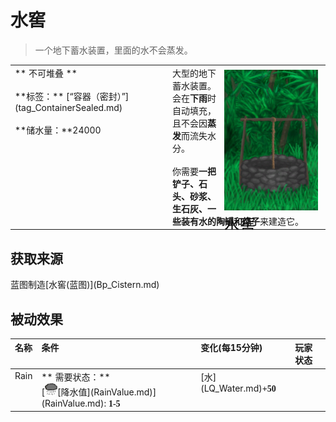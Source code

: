 # 水窖  
> 一个地下蓄水装置，里面的水不会蒸发。  
  
<style>
        .table5435 th,td{
            text-align:left;
            vertical-align:top;
        }
        </style><table class="table table-bordered table5435" data-toggle="table"  data-show-header="false"><thead style="display:none"><tr ><th  style="width:50%;"  >title</th><th  style="width:50%;"  ></th></tr></thead><tr ><td  style="width:50%;"  >** 不可堆叠 **<br><br>**标签：**	[“容器（密封）”](tag_ContainerSealed.md)<br><br>**储水量：**24000</td><td  style="width:50%;"  ><div style="float:right; margin:5px"><div class="gamecard" style="width:150px; height:225px;"><a href="Cistern.md" style="color:black"><img decoding="async" src="../wiki/Sprite/Well.png" class="cardimage" style="max-width:150px;max-height:225px;"><span style="font-size: 25px;">水窖</span></a></div></div>大型的地下蓄水装置。<br>会在<b>下雨</b>时自动填充，且不会因<b>蒸发</b>而流失水分。<br><br>你需要<b>一把铲子、石头、砂浆、生石灰、一些装有水的陶罐和绳子</b>来建造它。</td></tr></tbody></table>  
  
## 获取来源  
<div style="display:inline-block"><div class="gamedatalist" style="text-align:left;min-width:200px;min-height:0px;"><div style="display:inline-block"><div style="display:inline-block;vertical-align:middle;">蓝图制造</div><div style="display:inline-block;vertical-align:middle;">[水窖(蓝图)](Bp_Cistern.md)</div></div></div></div>  
  
## 被动效果  
<style>
        .table2937 th,td{
            text-align:left;
            vertical-align:top;
        }
        </style><table class="table table-bordered table2937" data-toggle="table"  ><thead style=""><tr ><th  style=""  >名称</th><th  style=""  >条件</th><th  style=""  >变化(每15分钟)</th><th  style=""  data-sortable="true"  >玩家状态</th></tr></thead><tr ><td  style=""  >Rain</td><td  style=""  >** 需要状态：**<br>[<div style="width:20px;display:inline-block;text-align:center"><img decoding="async" src="../wiki/Sprite/RainLight.png" href="a.md" style="max-width:20px;max-height:20px;"></div>[降水值](RainValue.md)](RainValue.md): <span style="font-family:ui-monospace"><b>1-5</b></span></td><td  style=""  >[水](LQ_Water.md)<span style="font-family:ui-monospace"><b>+50</b></span></td><td  style=""  ></td></tr></tbody></table>  
  


<script>document.title="水窖 - 卡牌生存百科 Card Survival Wiki";</script>